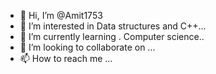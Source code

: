 - 👋 Hi, I’m @Amit1753
- 👀 I’m interested in Data structures and C++...
- 🌱 I’m currently learning . Computer science..
- 💞️ I’m looking to collaborate on ...
- 📫 How to reach me ...

<!---
Amit1753/Amit1753 is a ✨ special ✨ repository because its `README.md` (this file) appears on your GitHub profile.
You can click the Preview link to take a look at your changes.
--->
